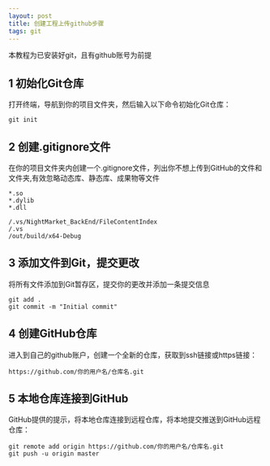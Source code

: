 ```yaml
---
layout: post
title: 创建工程上传github步骤
tags: git 
---
```

本教程为已安装好git，且有github账号为前提


## 1 初始化Git仓库

打开终端，导航到你的项目文件夹，然后输入以下命令初始化Git仓库：

```git
git init
```

## 2 创建.gitignore文件

在你的项目文件夹内创建一个.gitignore文件，列出你不想上传到GitHub的文件和文件夹,有效忽略动态库、静态库、成果物等文件

```git
*.so
*.dylib
*.dll

/.vs/NightMarket_BackEnd/FileContentIndex
/.vs
/out/build/x64-Debug
```

## 3 添加文件到Git，提交更改

将所有文件添加到Git暂存区，提交你的更改并添加一条提交信息

```git
git add .
git commit -m "Initial commit"
```

## 4 创建GitHub仓库

进入到自己的github账户，创建一个全新的仓库，获取到ssh链接或https链接：

```git
https://github.com/你的用户名/仓库名.git
```

## 5 本地仓库连接到GitHub

GitHub提供的提示，将本地仓库连接到远程仓库，将本地提交推送到GitHub远程仓库：

```git
git remote add origin https://github.com/你的用户名/仓库名.git
git push -u origin master
```
